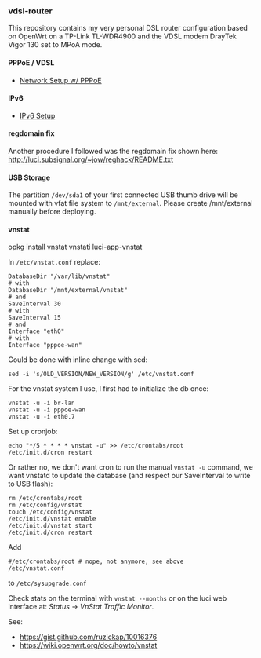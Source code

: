 ### vdsl-router

This repository contains my very personal DSL router configuration based
on OpenWrt on a TP-Link TL-WDR4900 and the VDSL modem DrayTek Vigor 130
set to MPoA mode.

#### PPPoE / VDSL

* [Network Setup w/ PPPoE](https://wiki.openwrt.org/doc/uci/network#protocol_pppoe_ppp_over_ethernet)

#### IPv6

* [IPv6 Setup](https://wiki.openwrt.org/doc/uci/network6)

#### regdomain fix

Another procedure I followed was the regdomain fix shown here:
<http://luci.subsignal.org/~jow/reghack/README.txt>

#### USB Storage

The partition `/dev/sda1` of your first connected USB thumb drive
will be mounted with vfat file system to `/mnt/external`.
Please create /mnt/external manually before deploying.

#### vnstat

opkg install vnstat vnstati luci-app-vnstat

In `/etc/vnstat.conf` replace:

    DatabaseDir "/var/lib/vnstat"
    # with
    DatabaseDir "/mnt/external/vnstat"
    # and
    SaveInterval 30
    # with
    SaveInterval 15
    # and
    Interface "eth0"
    # with
    Interface "pppoe-wan"

Could be done with inline change with sed:

    sed -i 's/OLD_VERSION/NEW_VERSION/g' /etc/vnstat.conf

For the vnstat system I use, I first had to initialize the db once:

    vnstat -u -i br-lan
    vnstat -u -i pppoe-wan
    vnstat -u -i eth0.7

Set up cronjob:

    echo "*/5 * * * * vnstat -u" >> /etc/crontabs/root
    /etc/init.d/cron restart

Or rather no, we don't want cron to run the manual `vnstat -u` command,
we want vnstatd to update the database (and respect our SaveInterval to write
to USB flash):

    rm /etc/crontabs/root
    rm /etc/config/vnstat
    touch /etc/config/vnstat
    /etc/init.d/vnstat enable
    /etc/init.d/vnstat start
    /etc/init.d/cron restart

Add

    #/etc/crontabs/root # nope, not anymore, see above
    /etc/vnstat.conf

to `/etc/sysupgrade.conf`

Check stats on the terminal with `vnstat --months` or
on the luci web interface at: *Status* → *VnStat Traffic Monitor*.

See:
* <https://gist.github.com/ruzickap/10016376>
* <https://wiki.openwrt.org/doc/howto/vnstat>
